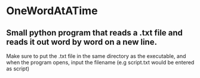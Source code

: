 # OneWordAtATime

## Small python program that reads a .txt file and reads it out word by word on a new line.
Make sure to put the .txt file in the same directory as the executable, and when the program opens, input the filename (e.g script.txt would be entered as script)
